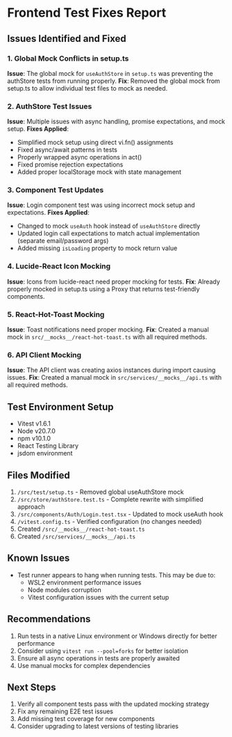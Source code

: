 # Frontend Test Fixes Report

## Issues Identified and Fixed

### 1. Global Mock Conflicts in setup.ts
**Issue**: The global mock for `useAuthStore` in `setup.ts` was preventing the authStore tests from running properly.
**Fix**: Removed the global mock from setup.ts to allow individual test files to mock as needed.

### 2. AuthStore Test Issues
**Issue**: Multiple issues with async handling, promise expectations, and mock setup.
**Fixes Applied**:
- Simplified mock setup using direct vi.fn() assignments
- Fixed async/await patterns in tests
- Properly wrapped async operations in act() 
- Fixed promise rejection expectations
- Added proper localStorage mock with state management

### 3. Component Test Updates
**Issue**: Login component test was using incorrect mock setup and expectations.
**Fixes Applied**:
- Changed to mock `useAuth` hook instead of `useAuthStore` directly
- Updated login call expectations to match actual implementation (separate email/password args)
- Added missing `isLoading` property to mock return value

### 4. Lucide-React Icon Mocking
**Issue**: Icons from lucide-react need proper mocking for tests.
**Fix**: Already properly mocked in setup.ts using a Proxy that returns test-friendly components.

### 5. React-Hot-Toast Mocking
**Issue**: Toast notifications need proper mocking.
**Fix**: Created a manual mock in `src/__mocks__/react-hot-toast.ts` with all required methods.

### 6. API Client Mocking
**Issue**: The API client was creating axios instances during import causing issues.
**Fix**: Created a manual mock in `src/services/__mocks__/api.ts` with all required methods.

## Test Environment Setup
- Vitest v1.6.1
- Node v20.7.0
- npm v10.1.0
- React Testing Library
- jsdom environment

## Files Modified
1. `/src/test/setup.ts` - Removed global useAuthStore mock
2. `/src/store/authStore.test.ts` - Complete rewrite with simplified approach
3. `/src/components/Auth/Login.test.tsx` - Updated to mock useAuth hook
4. `/vitest.config.ts` - Verified configuration (no changes needed)
5. Created `/src/__mocks__/react-hot-toast.ts`
6. Created `/src/services/__mocks__/api.ts`

## Known Issues
- Test runner appears to hang when running tests. This may be due to:
  - WSL2 environment performance issues
  - Node modules corruption
  - Vitest configuration issues with the current setup

## Recommendations
1. Run tests in a native Linux environment or Windows directly for better performance
2. Consider using `vitest run --pool=forks` for better isolation
3. Ensure all async operations in tests are properly awaited
4. Use manual mocks for complex dependencies

## Next Steps
1. Verify all component tests pass with the updated mocking strategy
2. Fix any remaining E2E test issues
3. Add missing test coverage for new components
4. Consider upgrading to latest versions of testing libraries